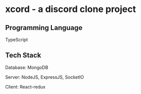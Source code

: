 # xcord - a discord clone project

## Programming Language
  TypeScript

## Tech Stack
  Database: MongoDB
  
  Server: NodeJS, ExpressJS, SocketIO
  
  Client: React-redux
  

